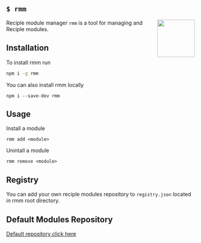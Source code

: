 ## `$ rmm` 

<img src="https://i.imgur.com/kkWzrDm.png" width="100" align="right">

Reciple module manager `rmm` is a tool for managing and Reciple modules.

## Installation

To install rmm run

```bash
npm i -g rmm
```

You can also install rmm locally

```
npm i --save-dev rmm
```

## Usage

Install a module

```
rmm add <module>
```

Unintall a module

```
rmm remove <module>
```

## Registry

You can add your own reciple modules repository to `registry.json` located in rmm root directory.

## Default Modules Repository

[Default repository click here](https://github.com/FalloutStudios/reciple-modules)